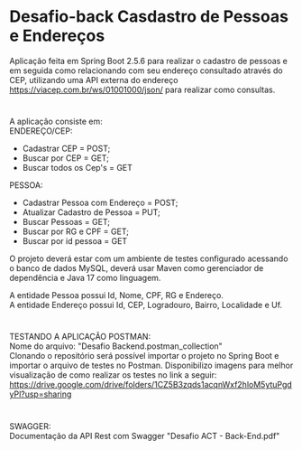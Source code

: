 # Desafio-back Casdastro de Pessoas e Endereços 

Aplicação feita em Spring Boot 2.5.6 para realizar o cadastro de pessoas e em seguida como relacionando com seu endereço consultado através do CEP, 
utilizando uma API externa do endereço https://viacep.com.br/ws/01001000/json/ para realizar como consultas.


#
A aplicação consiste em: <br>
ENDEREÇO/CEP:
- Cadastrar CEP = POST;
- Buscar por CEP = GET;
- Buscar todos os Cep's = GET

PESSOA:
- Cadastrar Pessoa com Endereço = POST;
- Atualizar Cadastro de Pessoa = PUT;
- Buscar Pessoas = GET;
- Buscar por RG e CPF = GET;
- Buscar por id pessoa = GET


O projeto deverá estar com um ambiente de testes configurado acessando o banco de dados MySQL, deverá usar Maven como gerenciador de dependência e Java 17 como linguagem.


A entidade Pessoa possui Id, Nome, CPF, RG e Endereço.<br>
A entidade Endereço possui  Id, CEP, Logradouro, Bairro, Localidade e Uf.
#
TESTANDO A APLICAÇÃO POSTMAN:<br>
Nome do arquivo: "Desafio Backend.postman_collection"<br>
Clonando o repositório será possível importar o projeto no Spring Boot e importar o arquivo de testes no Postman.
Disponibilizo imagens para melhor visualização de como realizar os testes no link a seguir: https://drive.google.com/drive/folders/1CZ5B3zqds1acqnWxf2hloM5ytuPgdyPl?usp=sharing
#
SWAGGER:<br>
Documentação da API Rest com Swagger "Desafio ACT - Back-End.pdf"

